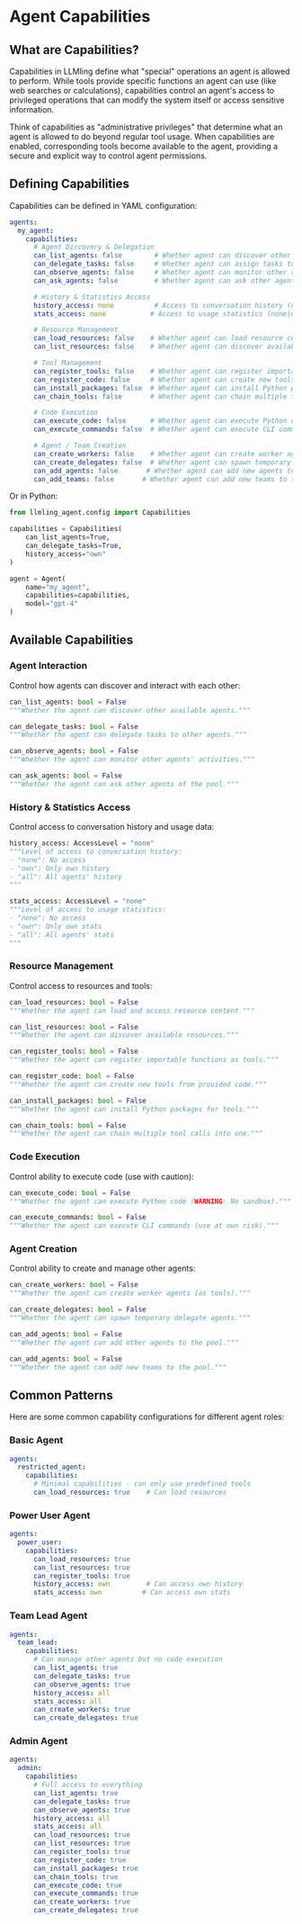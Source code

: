 # Agent Capabilities

## What are Capabilities?

Capabilities in LLMling define what "special" operations an agent is allowed to perform.
While tools provide specific functions an agent can use (like web searches or calculations),
capabilities control an agent's access to privileged operations that can modify the system itself or access sensitive information.

Think of capabilities as "administrative privileges" that determine what an agent is allowed to do beyond regular tool usage.
When capabilities are enabled, corresponding tools become available to the agent,
providing a secure and explicit way to control agent permissions.

## Defining Capabilities

Capabilities can be defined in YAML configuration:

```yaml
agents:
  my_agent:
    capabilities:
      # Agent Discovery & Delegation
      can_list_agents: false        # Whether agent can discover other agents
      can_delegate_tasks: false     # Whether agent can assign tasks to other agents
      can_observe_agents: false     # Whether agent can monitor other agents' activities
      can_ask_agents: false         # Whether agent can ask other agents directly

      # History & Statistics Access
      history_access: none          # Access to conversation history (none|own|all)
      stats_access: none           # Access to usage statistics (none|own|all)

      # Resource Management
      can_load_resources: false    # Whether agent can load resource content
      can_list_resources: false    # Whether agent can discover available resources

      # Tool Management
      can_register_tools: false    # Whether agent can register importable functions
      can_register_code: false     # Whether agent can create new tools from code
      can_install_packages: false  # Whether agent can install Python packages
      can_chain_tools: false       # Whether agent can chain multiple tool calls

      # Code Execution
      can_execute_code: false      # Whether agent can execute Python code (WARNING: No sandbox)
      can_execute_commands: false  # Whether agent can execute CLI commands

      # Agent / Team Creation
      can_create_workers: false    # Whether agent can create worker agents (as tools)
      can_create_delegates: false  # Whether agent can spawn temporary delegate agents
      can_add_agents: false       # Whether agent can add new agents to the pool
      can_add_teams: false       # Whether agent can add new teams to the pool
```

Or in Python:

```python
from llmling_agent.config import Capabilities

capabilities = Capabilities(
    can_list_agents=True,
    can_delegate_tasks=True,
    history_access="own"
)

agent = Agent(
    name="my_agent",
    capabilities=capabilities,
    model="gpt-4"
)
```

## Available Capabilities

### Agent Interaction

Control how agents can discover and interact with each other:
```python
can_list_agents: bool = False
"""Whether the agent can discover other available agents."""

can_delegate_tasks: bool = False
"""Whether the agent can delegate tasks to other agents."""

can_observe_agents: bool = False
"""Whether the agent can monitor other agents' activities."""

can_ask_agents: bool = False
"""Whether the agent can ask other agents of the pool."""
```

### History & Statistics Access

Control access to conversation history and usage data:
```python
history_access: AccessLevel = "none"
"""Level of access to conversation history:
- "none": No access
- "own": Only own history
- "all": All agents' history
"""

stats_access: AccessLevel = "none"
"""Level of access to usage statistics:
- "none": No access
- "own": Only own stats
- "all": All agents' stats
"""
```

### Resource Management

Control access to resources and tools:
```python
can_load_resources: bool = False
"""Whether the agent can load and access resource content."""

can_list_resources: bool = False
"""Whether the agent can discover available resources."""

can_register_tools: bool = False
"""Whether the agent can register importable functions as tools."""

can_register_code: bool = False
"""Whether the agent can create new tools from provided code."""

can_install_packages: bool = False
"""Whether the agent can install Python packages for tools."""

can_chain_tools: bool = False
"""Whether the agent can chain multiple tool calls into one."""
```

### Code Execution

Control ability to execute code (use with caution):
```python
can_execute_code: bool = False
"""Whether the agent can execute Python code (WARNING: No sandbox)."""

can_execute_commands: bool = False
"""Whether the agent can execute CLI commands (use at own risk)."""
```

### Agent Creation

Control ability to create and manage other agents:
```python
can_create_workers: bool = False
"""Whether the agent can create worker agents (as tools)."""

can_create_delegates: bool = False
"""Whether the agent can spawn temporary delegate agents."""

can_add_agents: bool = False
"""Whether the agent can add other agents to the pool."""

can_add_agents: bool = False
"""Whether the agent can add new teams to the pool."""
```

## Common Patterns

Here are some common capability configurations for different agent roles:

### Basic Agent

```yaml
agents:
  restricted_agent:
    capabilities:
      # Minimal capabilities - can only use predefined tools
      can_load_resources: true    # Can load resources
```

### Power User Agent

```yaml
agents:
  power_user:
    capabilities:
      can_load_resources: true
      can_list_resources: true
      can_register_tools: true
      history_access: own         # Can access own history
      stats_access: own          # Can access own stats
```

### Team Lead Agent

```yaml
agents:
  team_lead:
    capabilities:
      # Can manage other agents but no code execution
      can_list_agents: true
      can_delegate_tasks: true
      can_observe_agents: true
      history_access: all
      stats_access: all
      can_create_workers: true
      can_create_delegates: true
```

### Admin Agent

```yaml
agents:
  admin:
    capabilities:
      # Full access to everything
      can_list_agents: true
      can_delegate_tasks: true
      can_observe_agents: true
      history_access: all
      stats_access: all
      can_load_resources: true
      can_list_resources: true
      can_register_tools: true
      can_register_code: true
      can_install_packages: true
      can_chain_tools: true
      can_execute_code: true
      can_execute_commands: true
      can_create_workers: true
      can_create_delegates: true
```
